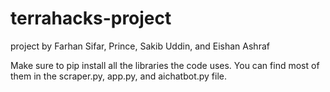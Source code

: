 # terrahacks-project
project by Farhan Sifar, Prince, Sakib Uddin, and Eishan Ashraf

Make sure to pip install all the libraries the code uses. You can find most of them in the scraper.py, app.py, and aichatbot.py file.
